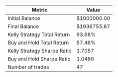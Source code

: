 | Metric | Value |
| --- | --- |
| Initial Balance | $1000000.00 |
| Final Balance | $1936755.87 |
| Kelly Strategy Total Return | 93.68% |
| Buy and Hold Total Return | 57.46% |
| Kelly Strategy Sharpe Ratio | 1.7057 |
| Buy and Hold Sharpe Ratio | 1.0480 |
| Number of trades | 47 |
